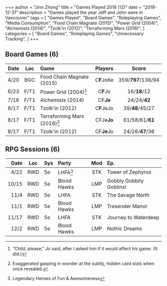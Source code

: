 +++ 
author = "Jinn Zhong" 
title = "Games Played 2018 (12)" 
date = "2018-12-31" 
description = "Games played the year Jeff and John were in Vancouver" 
tags = [
    "Games Played",
    "Board Games",
    "Roleplaying Games",
    "Media Consumption",
    "Food Chain Magnate (2015)",
    "Power Grid (2004)",
    "Alchemists (2014)",
    "Tzolk'in (2012)",
    "Terraforming Mars (2016)",
]
categories = [
    "Board Games",
    "Roleplaying Games",
    "Unnecessary Tracking",
]
+++

## Board Games (6)

| Date | Loc | Game | Players | Score |
| ---: | :---: | :--- | :---: | :---: |
| 4/20 | BGC | Food Chain Magnate (2015) | C**F**JoKe | 359/**797**/136/94 |
| 6/23 | F/T1 | Power Grid (2004)[^1] | C**F**Jo | 16/**18**/12 |
| 7/16 | F/T1 | Alchemists (2014) | CF**Je** | 24/24/**42** |
| 8/17 | F/T1 | Tzolk'in (2012) | C**F**JeJo | 39/**48**/45/27 |
| 8/17 | F/T1 | Terraforming Mars (2016)[^2] | CFJe**Jo** | 61/58/61/**61** |
| 8/17 | F/T1 | Tzolk'in (2012) | CF**Je**Jo | 24/26/**47**/36 |

## RPG Sessions (6)

| Date | Loc | Sys | Party | Mod | Ep. |
| ---: | :---: | :--- | :--- | :---: |:--- |
| 4/22 | RWD | 5e | LHFA[^3] | STK | Tower of Zephyros |
| 10/15 | RWD | 5e | Blood Hawks | LMP | Gobbly Gobbity Goblins! |
| 11/4 | RWD | 5e | LHFA | STK | The Savage North |
| 11/1 | RWD | 5e | Blood Hawks | LMP | Tresender Manor |
| 11/17 | RWD | 5e | LHFA | STK | Journey to Waterdeep |
| 12/2 | RWD | 5e | Blood Hawks | LMP | Nothic Dreams  |

[^1]: "Child, please," Jo said, after I asked him if it would affect his game. (It did.)
[^2]: Exaggerated gasping in wonder at the subtly, hidden card slots when once revealed.
[^3]: Legendary Heroes of Fun & Awesomeness
